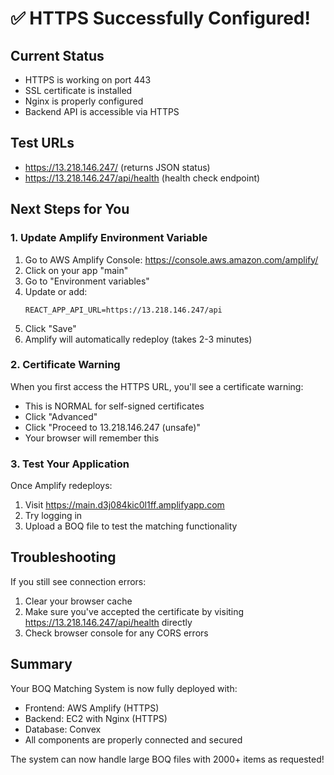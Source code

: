 # ✅ HTTPS Successfully Configured!

## Current Status
- HTTPS is working on port 443
- SSL certificate is installed
- Nginx is properly configured
- Backend API is accessible via HTTPS

## Test URLs
- https://13.218.146.247/ (returns JSON status)
- https://13.218.146.247/api/health (health check endpoint)

## Next Steps for You

### 1. Update Amplify Environment Variable
1. Go to AWS Amplify Console: https://console.aws.amazon.com/amplify/
2. Click on your app "main"
3. Go to "Environment variables"
4. Update or add:
   ```
   REACT_APP_API_URL=https://13.218.146.247/api
   ```
5. Click "Save"
6. Amplify will automatically redeploy (takes 2-3 minutes)

### 2. Certificate Warning
When you first access the HTTPS URL, you'll see a certificate warning:
- This is NORMAL for self-signed certificates
- Click "Advanced"
- Click "Proceed to 13.218.146.247 (unsafe)"
- Your browser will remember this

### 3. Test Your Application
Once Amplify redeploys:
1. Visit https://main.d3j084kic0l1ff.amplifyapp.com
2. Try logging in
3. Upload a BOQ file to test the matching functionality

## Troubleshooting
If you still see connection errors:
1. Clear your browser cache
2. Make sure you've accepted the certificate by visiting https://13.218.146.247/api/health directly
3. Check browser console for any CORS errors

## Summary
Your BOQ Matching System is now fully deployed with:
- Frontend: AWS Amplify (HTTPS)
- Backend: EC2 with Nginx (HTTPS)
- Database: Convex
- All components are properly connected and secured

The system can now handle large BOQ files with 2000+ items as requested!